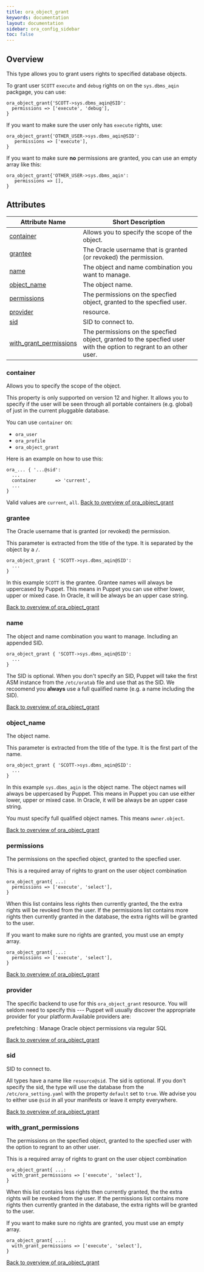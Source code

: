 ```yaml
---
title: ora_object_grant
keywords: documentation
layout: documentation
sidebar: ora_config_sidebar
toc: false
---
```

## Overview

This type allows you to grant users rights to specified database objects.

To grant user `SCOTT` `execute` and `debug` rights on on the `sys.dbms_aqin` packgage, you can use:

    ora_object_grant{'SCOTT->sys.dbms_aqin@SID':
      permissions => ['execute', 'debug'],
    }

If you want to make sure the user only has `execute` rights, use:

    ora_object_grant{'OTHER_USER->sys.dbms_aqin@SID':
       permissions => ['execute'],
    }

If you want to make sure **no** permissions are granted, you can use an empty array like this:

    ora_object_grant{'OTHER_USER->sys.dbms_aqin':
       permissions => [],
    }

## Attributes



Attribute Name                                                     | Short Description                                                                                                 |
------------------------------------------------------------------ | ----------------------------------------------------------------------------------------------------------------- |
[container](#ora_object_grant_container)                           | Allows you to specify the scope of the object.                                                                    |
[grantee](#ora_object_grant_grantee)                               | The Oracle username that is granted (or revoked) the permission.                                                  |
[name](#ora_object_grant_name)                                     | The object and name combination you want to manage.                                                               |
[object_name](#ora_object_grant_object_name)                       | The object name.                                                                                                  |
[permissions](#ora_object_grant_permissions)                       | The permissions on the specfied object, granted to the specfied user.                                             |
[provider](#ora_object_grant_provider)                             | resource.                                                                                                         |
[sid](#ora_object_grant_sid)                                       | SID to connect to.                                                                                                |
[with_grant_permissions](#ora_object_grant_with_grant_permissions) | The permissions on the specfied object, granted to the specfied user with the option to regrant to an other user. |




### container<a name='ora_object_grant_container'>

Allows you to specify the scope of the object.

This property is only supported on version 12 and higher. It allows you to specify if the user
will be seen through all portable containers (e.g. global) of just in the current
pluggable database.

You can use `container` on:

- `ora_user`
- `ora_profile`
- `ora_object_grant`

Here is an example on how to use this:

    ora_... { '...@sid':
      ...
      container       => 'current',
      ...
    }

Valid values are `current`, `all`. 
[Back to overview of ora_object_grant](#attributes)


### grantee<a name='ora_object_grant_grantee'>

The Oracle username that is granted (or revoked) the permission.

This parameter is extracted from the title of the type. It is separated by the object by a `/`.

    ora_object_grant { 'SCOTT->sys.dbms_aqin@SID':
      ...
    }

In this example `SCOTT` is the grantee. Grantee names will always be uppercased by Puppet.
This means in Puppet you can use either lower, upper or mixed case. In Oracle, it will be always be an upper
case string.


[Back to overview of ora_object_grant](#attributes)


### name<a name='ora_object_grant_name'>

The object and name combination you want to manage. Including an appended SID.

    ora_object_grant { 'SCOTT->sys.dbms_aqin@SID':
      ...
    }

The SID is optional. When you don't specify an SID, Puppet will take the first ASM instance
from the `/etc/oratab` file and use that as the SID. We recoomend you **always** use a full qualified
name (e.g. a name including the SID).


[Back to overview of ora_object_grant](#attributes)


### object_name<a name='ora_object_grant_object_name'>

The object name.

This parameter is extracted from the title of the type. It is the first part of the name.

    ora_object_grant { 'SCOTT->sys.dbms_aqin@SID':
      ...
    }

In this example `sys.dbms_aqin` is the object name. The object names will always be uppercased by Puppet.
This means in Puppet you can use either lower, upper or mixed case. In Oracle, it will be always be an upper
case string.

You must specify full qualified object names. This means `owner.object`.


[Back to overview of ora_object_grant](#attributes)


### permissions<a name='ora_object_grant_permissions'>

The permissions on the specfied object, granted to the specfied user.

This is a required array of rights to grant on the user object combination

    ora_object_grant{ ...:
      permissions => ['execute', 'select'],
    }

When this list contains less rights then currently granted, the the extra rights will
be revoked from the user. If the permissions list contains more rights then currently
granted in the database, the extra rights will be granted to the user.

If you want to make sure no rights are granted, you must use an empty array.

    ora_object_grant{ ...:
      permissions => ['execute', 'select'],
    }


[Back to overview of ora_object_grant](#attributes)


### provider<a name='ora_object_grant_provider'>

The specific backend to use for this `ora_object_grant`
resource. You will seldom need to specify this --- Puppet will usually
discover the appropriate provider for your platform.Available providers are:

prefetching
: Manage Oracle object permissions via regular SQL


[Back to overview of ora_object_grant](#attributes)


### sid<a name='ora_object_grant_sid'>

SID to connect to.

All types have a name like `resource@sid`. The sid is optional. If you don't specify the sid, the type
will use the database from the `/etc/ora_setting.yaml` with the property `default` set to `true`.
We advise you to either use `@sid` in all your manifests or leave it empty everywhere.


[Back to overview of ora_object_grant](#attributes)


### with_grant_permissions<a name='ora_object_grant_with_grant_permissions'>

The permissions on the specfied object, granted to the specfied user with the option to regrant to an other user.

This is a required array of rights to grant on the user object combination

    ora_object_grant{ ...:
      with_grant_permissions => ['execute', 'select'],
    }

When this list contains less rights then currently granted, the the extra rights will
be revoked from the user. If the permissions list contains more rights then currently
granted in the database, the extra rights will be granted to the user.

If you want to make sure no rights are granted, you must use an empty array.

    ora_object_grant{ ...:
      with_grant_permissions => ['execute', 'select'],
    }


[Back to overview of ora_object_grant](#attributes)


